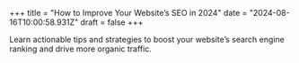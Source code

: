 +++
title = "How to Improve Your Website’s SEO in 2024"
date = "2024-08-16T10:00:58.931Z"
draft = false
+++

  Learn actionable tips and strategies to boost your website’s search engine ranking and drive more organic traffic.
        